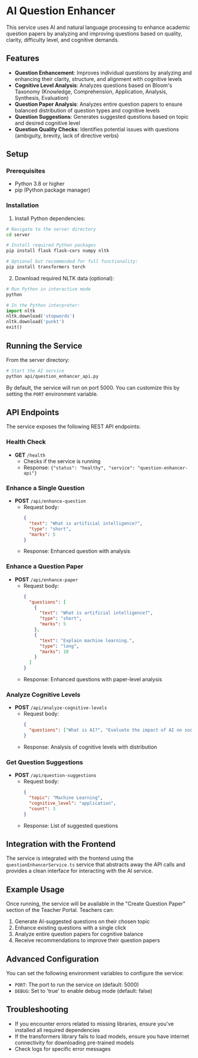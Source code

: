 # AI Question Enhancer

This service uses AI and natural language processing to enhance academic question papers by analyzing and improving questions based on quality, clarity, difficulty level, and cognitive demands.

## Features

- **Question Enhancement**: Improves individual questions by analyzing and enhancing their clarity, structure, and alignment with cognitive levels
- **Cognitive Level Analysis**: Analyzes questions based on Bloom's Taxonomy (Knowledge, Comprehension, Application, Analysis, Synthesis, Evaluation)
- **Question Paper Analysis**: Analyzes entire question papers to ensure balanced distribution of question types and cognitive levels
- **Question Suggestions**: Generates suggested questions based on topic and desired cognitive level
- **Question Quality Checks**: Identifies potential issues with questions (ambiguity, brevity, lack of directive verbs)

## Setup

### Prerequisites

- Python 3.8 or higher
- pip (Python package manager)

### Installation

1. Install Python dependencies:

```bash
# Navigate to the server directory
cd server

# Install required Python packages
pip install flask flask-cors numpy nltk

# Optional but recommended for full functionality:
pip install transformers torch
```

2. Download required NLTK data (optional):

```python
# Run Python in interactive mode
python

# In the Python interpreter:
import nltk
nltk.download('stopwords')
nltk.download('punkt')
exit()
```

## Running the Service

From the server directory:

```bash
# Start the AI service
python api/question_enhancer_api.py
```

By default, the service will run on port 5000. You can customize this by setting the `PORT` environment variable.

## API Endpoints

The service exposes the following REST API endpoints:

### Health Check

- **GET** `/health`
  - Checks if the service is running
  - Response: `{"status": "healthy", "service": "question-enhancer-api"}`

### Enhance a Single Question

- **POST** `/api/enhance-question`
  - Request body:
    ```json
    {
      "text": "What is artificial intelligence?",
      "type": "short",
      "marks": 5
    }
    ```
  - Response: Enhanced question with analysis

### Enhance a Question Paper

- **POST** `/api/enhance-paper`
  - Request body:
    ```json
    {
      "questions": [
        {
          "text": "What is artificial intelligence?",
          "type": "short",
          "marks": 5
        },
        {
          "text": "Explain machine learning.",
          "type": "long",
          "marks": 10
        }
      ]
    }
    ```
  - Response: Enhanced questions with paper-level analysis

### Analyze Cognitive Levels

- **POST** `/api/analyze-cognitive-levels`
  - Request body:
    ```json
    {
      "questions": ["What is AI?", "Evaluate the impact of AI on society."]
    }
    ```
  - Response: Analysis of cognitive levels with distribution

### Get Question Suggestions

- **POST** `/api/question-suggestions`
  - Request body:
    ```json
    {
      "topic": "Machine Learning",
      "cognitive_level": "application",
      "count": 3
    }
    ```
  - Response: List of suggested questions

## Integration with the Frontend

The service is integrated with the frontend using the `questionEnhancerService.ts` service that abstracts away the API calls and provides a clean interface for interacting with the AI service.

## Example Usage

Once running, the service will be available in the "Create Question Paper" section of the Teacher Portal. Teachers can:

1. Generate AI-suggested questions on their chosen topic
2. Enhance existing questions with a single click
3. Analyze entire question papers for cognitive balance
4. Receive recommendations to improve their question papers

## Advanced Configuration

You can set the following environment variables to configure the service:

- `PORT`: The port to run the service on (default: 5000)
- `DEBUG`: Set to 'true' to enable debug mode (default: false)

## Troubleshooting

- If you encounter errors related to missing libraries, ensure you've installed all required dependencies
- If the transformers library fails to load models, ensure you have internet connectivity for downloading pre-trained models
- Check logs for specific error messages 